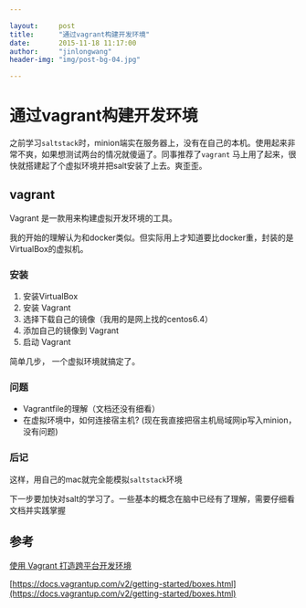 ```yaml
---

layout:     post
title:      "通过vagrant构建开发环境"
date:       2015-11-18 11:17:00
author:     "jinlongwang"
header-img: "img/post-bg-04.jpg"

---
```


# 通过vagrant构建开发环境

之前学习`saltstack`时，minion端实在服务器上，没有在自己的本机。使用起来非常不爽，如果想测试两台的情况就傻逼了。同事推荐了`vagrant`
马上用了起来，很快就搭建起了个虚拟环境并把salt安装了上去。爽歪歪。

## vagrant

Vagrant 是一款用来构建虚拟开发环境的工具。

我的开始的理解认为和docker类似。但实际用上才知道要比docker重，封装的是VirtualBox的虚拟机。

### 安装

1. 安装VirtualBox
2. 安装 Vagrant
3. 选择下载自己的镜像（我用的是网上找的centos6.4）
4. 添加自己的镜像到	 Vagrant
5. 启动 Vagrant

简单几步， 一个虚拟环境就搞定了。

### 问题

* Vagrantfile的理解（文档还没有细看）
* 在虚拟环境中，如何连接宿主机? (现在我直接把宿主机局域网ip写入minion，没有问题)

### 后记

这样，用自己的mac就完全能模拟`saltstack`环境

下一步要加快对salt的学习了。一些基本的概念在脑中已经有了理解，需要仔细看文档并实践掌握

## 参考

[使用 Vagrant 打造跨平台开发环境](http://segmentfault.com/a/1190000000264347)

[https://docs.vagrantup.com/v2/getting-started/boxes.html](https://docs.vagrantup.com/v2/getting-started/boxes.html)

